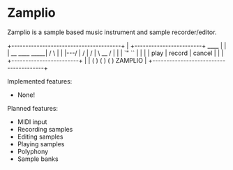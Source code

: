 # Zamplio

Zamplio is a sample based music instrument and sample recorder/editor.

+---------------------------------------+
|  +------------------------+   ____    |
|  |    __     ____    _____|  /    \   |
|  |---/  |   /    |  /     |  \ __ /   |
|  |       `"      ``       |           |
|  | play | record | cancel |           |
|  +------------------------+           |
|   (     )  (     ) (     )   ZAMPLIO  |
+---------------------------------------+

Implemented features:

- None!

Planned features:

- MIDI input
- Recording samples
- Editing samples
- Playing samples
- Polyphony
- Sample banks

